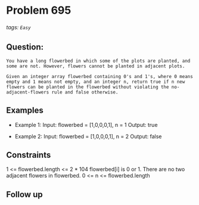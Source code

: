 # Problem 695

###### tags: `Easy`

## Question:

```
You have a long flowerbed in which some of the plots are planted, and some are not. However, flowers cannot be planted in adjacent plots.

Given an integer array flowerbed containing 0's and 1's, where 0 means empty and 1 means not empty, and an integer n, return true if n new flowers can be planted in the flowerbed without violating the no-adjacent-flowers rule and false otherwise.
```

## Examples

- Example 1:
  Input: flowerbed = [1,0,0,0,1], n = 1
  Output: true

- Example 2:
  Input: flowerbed = [1,0,0,0,1], n = 2
  Output: false

## Constraints

1 <= flowerbed.length <= 2 \* 104
flowerbed[i] is 0 or 1.
There are no two adjacent flowers in flowerbed.
0 <= n <= flowerbed.length

## Follow up
